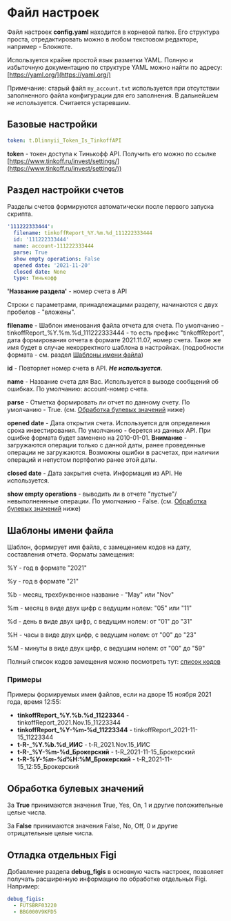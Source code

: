 # Файл настроек

Файл настроек **config.yaml** находится в корневой папке.
Его структура проста, отредактировать можно в любом текстовом редакторе, например - Блокноте.

Используется крайне простой язык разметки YAML.
Полную и избыточную документацию по структуре YAML можно найти по адресу: [https://yaml.org/](https://yaml.org/)

Примечание: старый файл `my_account.txt` используется при отсутствии заполненного файла конфигурации для его заполнения. В дальнейшем не используется. Считается устаревшим.

## Базовые настройки

```yaml
token: t.Dlinnyii_Token_Is_TinkoffAPI
```

**token** - токен доступа к Тинькофф API. Получить его можно по ссылке [https://www.tinkoff.ru/invest/settings/](https://www.tinkoff.ru/invest/settings/))

## Раздел настройки счетов

Разделы счетов формируются автоматически после первого запуска скрипта.

```yaml
'111222333444':
  filename: tinkoffReport_%Y.%m.%d_111222333444
  id: '111222333444'
  name: account-111222333444
  parse: True
  show empty operations: False
  opened date: '2021-11-20'
  closed date: None
  type: Тинькофф
```

**'Название раздела'** - номер счета в API

Строки с параметрами, принадлежащими разделу, начинаются с двух пробелов - "вложены".

**filename** - Шаблон именования файла отчета для счета. По умолчанию - tinkoffReport_%Y.%m.%d_111222333444 - то есть префикс "tinkoffReport", дата формирования отчета в формате 2021.11.07, номер счета. Такое же имя будет в случае некорректного шаблона в настройках. (подробности формата - см. раздел [Шаблоны имени файла](#шаблоны-имени-файла))

**id** - Повторяет номер счета в API. ***Не используется.***

**name** - Название счета для Вас. Используется в выводе сообщений об ошибках. По умолчанию: account-номер счета.

**parse** - Отметка формировать ли отчет по данному счету. По умолчанию - True. (см. [Обработка булевых значений](#обработка-булевых-значений) ниже)

**opened date** - Дата открытия счета. Используется для определения срока инвестирования. По умолчанию - берется из данных API. При ошибке формата будет заменено на 2010-01-01. **Внимание** - загружаются операции только с данной даты, ранее проведенные операции не загружаются. Возможны ошибки в расчетах, при наличии операций и непустом портфолио ранее этой даты.

**closed date** - Дата закрытия счета. Информация из API. Не используется.

**show empty operations** - выводить ли в отчете "пустые"/невыполненнные операции. По умолчанию - False. (см. [Обработка булевых значений](#обработка-булевых-значений) ниже)

## Шаблоны имени файла

Шаблон, формирует имя файла, с замещением кодов на дату, составления отчета. Форматы замещения:

%Y - год в формате "2021"

%y - год в формате "21"

%b - месяц, трехбуквенное название - "May" или "Nov"

%m - месяц в виде двух цифр с ведущим нолем: "05" или "11"

%d - день в виде двух цифр, с ведущим нолем: от "01" до "31"

%H - часы в виде двух цифр, с ведущим нолем: от "00" до "23"

%M - минуты в виде двух цифр, с ведущим нолем: от "00" до "59"

Полный список кодов замещения можно посмотреть тут: [список кодов](https://docs.python.org/3/library/datetime.html#strftime-and-strptime-format-codes)

### Примеры

Примеры формируемых имен файлов, если на дворе 15 ноября 2021 года, время 12:55:

* **tinkoffReport_%Y.%b.%d_11223344** - tinkoffReport_2021.Nov.15_11223344
* **tinkoffReport_%Y-%m-%d_11223344** - tinkoffReport_2021-11-15_11223344
* **t-R-_%Y.%b.%d_ИИС** - t-R_2021.Nov.15_ИИС
* **t-R-_%Y-%m-%d_Брокерский** - t-R_2021-11-15_Брокерский
* **t-R-_%Y-%m-%d_%H:%M_Брокерский** - t-R_2021-11-15_12:55_Брокерский

## Обработка булевых значений

За **True** принимаются значения True, Yes, On, 1 и другие положительные целые числа.

За **False** принимаются значения False, No, Off, 0 и другие отрицательные целые числа.

## Отладка отдельных Figi

Добавление раздела **debug_figis** в основную часть настроек, позволяет получать расширенную информацию по обработке отдельных Figi. Например:

```yaml
debug_figis:
  - FUTSBRF03220
  - BBG000V9KFD5
```
